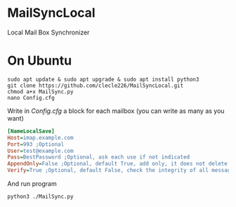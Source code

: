 # MailSyncLocal
Local Mail Box Synchronizer
# On Ubuntu
```
sudo apt update & sudo apt upgrade & sudo apt install python3
git clone https://github.com/clecle226/MailSyncLocal.git
chmod a+x MailSync.py
nano Config.cfg
```
Write in *Config.cfg* a block for each mailbox (you can write as many as you want)
```INI
[NameLocalSave]
Host=imap.example.com
Port=993 ;Optional
User=test@example.com
Pass=BestPassword ;Optional, ask each use if not indicated
AppendOnly=False ;Optional, default True, add only, it does not delete the messages not in the mailbox
Verify=True ;Optional, default False, check the integrity of all messages
```
And run program
```
python3 ./MailSync.py
```
